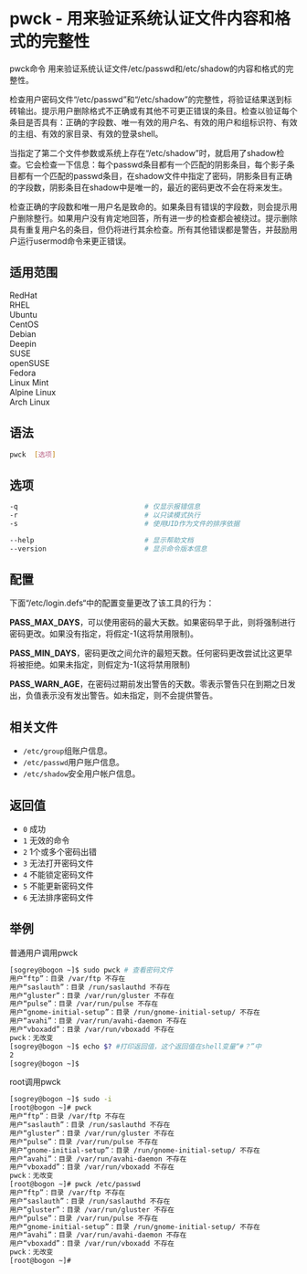 # pwck - 用来验证系统认证文件内容和格式的完整性

pwck命令 用来验证系统认证文件/etc/passwd和/etc/shadow的内容和格式的完整性。

检查用户密码文件“/etc/passwd”和“/etc/shadow”的完整性，将验证结果送到标砖输出。提示用户删除格式不正确或有其他不可更正错误的条目。检查以验证每个条目是否具有：正确的字段数、唯一有效的用户名、有效的用户和组标识符、有效的主组、有效的家目录、有效的登录shell。

当指定了第二个文件参数或系统上存在“/etc/shadow”时，就启用了shadow检查。它会检查一下信息：每个passwd条目都有一个匹配的阴影条目，每个影子条目都有一个匹配的passwd条目，在shadow文件中指定了密码，阴影条目有正确的字段数，阴影条目在shadow中是唯一的，最近的密码更改不会在将来发生。

检查正确的字段数和唯一用户名是致命的。如果条目有错误的字段数，则会提示用户删除整行。如果用户没有肯定地回答，所有进一步的检查都会被绕过。提示删除具有重复用户名的条目，但仍将进行其余检查。所有其他错误都是警告，并鼓励用户运行usermod命令来更正错误。

## 适用范围

<!-- <div class="svg linux">Linux</div> -->
<div class="svg redhat">RedHat</div>
<div class="svg rhel">RHEL</div>
<div class="svg ubuntu">Ubuntu</div>
<div class="svg centos">CentOS</div>
<div class="svg debian">Debian</div>
<div class="svg deepin">Deepin</div>
<div class="svg suse">SUSE</div>
<div class="svg opensuse">openSUSE</div>
<div class="svg fedora">Fedora</div>
<div class="svg linuxmint">Linux Mint</div>
<!-- <div class="svg mxlinux">MX Linux</div> -->
<div class="svg alpinelinux">Alpine Linux</div>
<div class="svg archlinux">Arch Linux</div>

## 语法

``` bash
pwck  [选项] 
```

## 选项

``` bash
-q                               # 仅显示报错信息
-r                               # 以只读模式执行
-s                               # 使用UID作为文件的排序依据

--help                           # 显示帮助文档
--version                        # 显示命令版本信息
```
## 配置
下面“/etc/login.defs“中的配置变量更改了该工具的行为：

**PASS_MAX_DAYS**，可以使用密码的最大天数。如果密码早于此，则将强制进行密码更改。如果没有指定，将假定-1(这将禁用限制)。

**PASS_MIN_DAYS**，密码更改之间允许的最短天数。任何密码更改尝试比这更早将被拒绝。如果未指定，则假定为-1(这将禁用限制)

**PASS_WARN_AGE**，在密码过期前发出警告的天数。零表示警告只在到期之日发出，负值表示没有发出警告。如未指定，则不会提供警告。
## 相关文件
- `/etc/group`组账户信息。
- `/etc/passwd`用户账户信息。
- `/etc/shadow`安全用户帐户信息。
## 返回值
- `0` 成功
- `1` 无效的命令
- `2` 1个或多个密码出错
- `3` 无法打开密码文件
- `4` 不能锁定密码文件
- `5` 不能更新密码文件
- `6` 无法排序密码文件
## 举例
普通用户调用pwck
``` bash
[sogrey@bogon ~]$ sudo pwck # 查看密码文件
用户“ftp”：目录 /var/ftp 不存在
用户“saslauth”：目录 /run/saslauthd 不存在
用户“gluster”：目录 /var/run/gluster 不存在
用户“pulse”：目录 /var/run/pulse 不存在
用户“gnome-initial-setup”：目录 /run/gnome-initial-setup/ 不存在
用户“avahi”：目录 /var/run/avahi-daemon 不存在
用户“vboxadd”：目录 /var/run/vboxadd 不存在
pwck：无改变
[sogrey@bogon ~]$ echo $? #打印返回值，这个返回值在shell变量“#？”中
2
[sogrey@bogon ~]$ 
```
root调用pwck
``` bash
[sogrey@bogon ~]$ sudo -i
[root@bogon ~]# pwck
用户“ftp”：目录 /var/ftp 不存在
用户“saslauth”：目录 /run/saslauthd 不存在
用户“gluster”：目录 /var/run/gluster 不存在
用户“pulse”：目录 /var/run/pulse 不存在
用户“gnome-initial-setup”：目录 /run/gnome-initial-setup/ 不存在
用户“avahi”：目录 /var/run/avahi-daemon 不存在
用户“vboxadd”：目录 /var/run/vboxadd 不存在
pwck：无改变
[root@bogon ~]# pwck /etc/passwd
用户“ftp”：目录 /var/ftp 不存在
用户“saslauth”：目录 /run/saslauthd 不存在
用户“gluster”：目录 /var/run/gluster 不存在
用户“pulse”：目录 /var/run/pulse 不存在
用户“gnome-initial-setup”：目录 /run/gnome-initial-setup/ 不存在
用户“avahi”：目录 /var/run/avahi-daemon 不存在
用户“vboxadd”：目录 /var/run/vboxadd 不存在
pwck：无改变
[root@bogon ~]# 
```